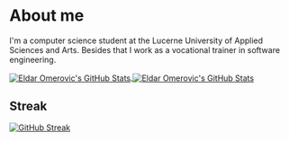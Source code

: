 # About me

I'm a computer science student at the Lucerne University of Applied Sciences and Arts. Besides that I work as a vocational trainer in software engineering.

<a href="https://github.com/omeldar/omeldar">
  <img align="center" src="https://github-readme-stats.vercel.app/api?username=omeldar&show_icons=true&line_height=27&count_private=true&theme=transparent&show=prs_merged&hide=contribs&custom_title=My%20Stats" alt="Eldar Omerovic's GitHub Stats" />
</a>
<a href="https://github.com/omeldar/omeldar">
  <img align="center" src="https://github-readme-stats.vercel.app/api/top-langs/?username=omeldar&hide=html,css,scss,pug,php,hack,asm,assembly&theme=transparent&langs_count=3" alt="Eldar Omerovic's GitHub Stats" />
</a>

## Streak

[![GitHub Streak](https://github-readme-streak-stats-neon.vercel.app?user=omeldar&theme=transparent&hide_border=true&border_radius=5&card_width=500)](https://git.io/streak-stats)
